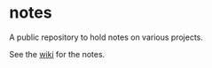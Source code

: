 # notes
A public repository to hold notes on various projects.

See the [wiki](https://github.com/ccf-citi/notes/wiki) for the notes.
